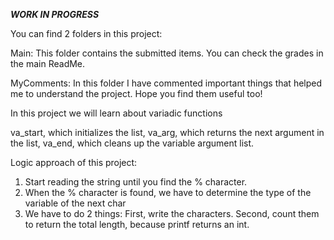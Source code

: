 ***WORK IN PROGRESS***

You can find 2 folders in this project:

Main:
This folder contains the submitted items. You can check the grades in the main ReadMe.

MyComments:
In this folder I have commented important things that helped me to understand
the project. Hope you find them useful too!

In this project we will learn about variadic functions

va_start, which initializes the list, 
va_arg, which returns the next argument in the list, 
va_end, which cleans up the variable argument list.

Logic approach of this project:
1. Start reading the string until you find the % character.
2. When the % character is found, we have to determine the type of the variable of the next char
3. We have to do 2 things: First, write the characters. Second, count them to return the total length, because printf returns an int.

